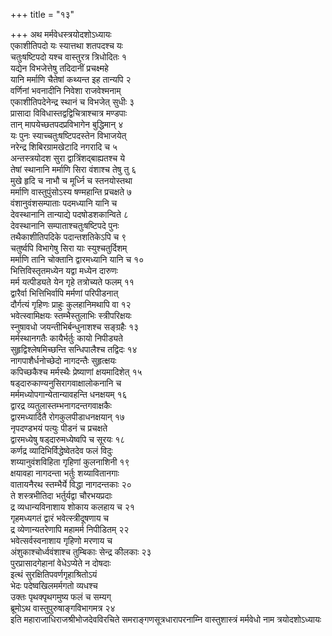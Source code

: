 +++
title = "१३"

+++
अथ मर्मवेधस्त्रयोदशोऽध्यायः  
एकाशीतिपदो यः स्यात्तथा शतपदश्च यः  
चतुःषष्टिपदो यश्च वास्तुरत्र त्रिधोदितः १  
यद्येन विभजेत्तेषु तदिदानीं प्रचक्ष्महे  
यानि मर्माणि चैतेषां कथ्यन्त इह तान्यपि २  
वर्णिनां भवनादीनि निवेशा राजवेश्मनाम्  
एकाशीतिपदेनेन्द्र स्थानं च विभजेत् सुधीः ३  
प्रासादा विविधास्तद्वद्विचित्राश्चात्र मण्डपाः  
तान् मापयेच्छतपदप्रविभागेन बुद्धिमान् ४  
यः पुनः स्याच्चतुःषष्टिपदस्तेन विभाजयेत्  
नरेन्द्र शिबिरग्रामखेटादि नगरादि च ५  
अन्तस्त्रयोदश सुरा द्वात्रिंशद्बाह्यतश्च ये  
तेषां स्थानानि मर्माणि सिरा वंशाश्च तेषु तु ६  
मुखे हृदि च नाभौ च मूर्ध्नि च स्तनयोस्तथा  
मर्माणि वास्तुपुंसोऽस्य षण्महान्ति प्रचक्षते ७  
वंशानुवंशसम्पाताः पदमध्यानि यानि च  
देवस्थानानि तान्याद्ये पदषोडशकान्विते ८  
देवस्थानानि सम्पाताश्चतुःषष्टिपदे पुनः  
तथैकाशीतिपदिके पदान्तशतिकेऽपि च ९  
चतुर्ष्वपि विभागेषु सिरा याः स्युश्चतुर्दिशम्  
मर्माणि तानि चोक्तानि द्वारमध्यानि यानि च १०  
भित्तिविस्तृतमध्येन यद्वा मध्येन दारुणः  
मर्म यत्पीड्यते येन गृहे तत्रोच्यते फलम् ११  
द्वारैर्वा भित्तिभिर्वापि मर्मणां परिपीडनात्  
दौर्गत्यं गृहिणः प्राहुः कुलहानिमथापि वा १२  
भवेत्स्वामिक्षयः स्तम्भैस्तुलाभिः स्त्रीपरिक्षयः  
स्नुषावधो जयन्तीभिर्बन्धुनाशश्च सङ्ग्रहैः १३  
मर्मस्थानगतैः कायैर्भर्तुः कायो निपीड्यते  
सुहृद्विश्लेषमिच्छन्ति सन्धिपालैश्च तद्विदः १४  
नागपाशैर्धनोच्छेदो नागदन्तैः सुहृत्क्षयः  
कपिच्छकैश्च मर्मस्थैः प्रेष्याणां क्षयमादिशेत् १५  
षड्दारुकाण्यनुसिरागवाक्षालोकनानि च  
मर्ममध्योपगान्येतान्यावहन्ति धनक्षयम् १६  
द्वारद्र व्यतुलास्तम्भनागदन्तगवाक्षकैः  
द्वारमध्यार्दितै रोगकुलपीडाधनक्षयान् १७  
नृपदण्डभयं पत्युः पीडनं च प्रचक्षते  
द्वारमध्येषु षड्दारुमध्येष्वपि च सूरयः १८  
कर्णद्र व्यादिभिर्विद्धेष्वेतदेव फलं विदुः  
शय्यानुवंशविहिता गृहिणां कुलनाशिनी १९  
क्षयावहा नागदन्ता भर्तुः शय्यावितानगाः  
वातायनैरथ स्तम्भैर्ये विद्धा नागदन्तकाः २०  
ते शस्त्रभीतिदा भर्तुर्यद्वा चौरभयप्रदाः  
द्र व्यधान्यविनाशाय शोकाय कलहाय च २१  
गृहमध्यगतं द्वारं भवेत्स्त्रीदूषणाय च  
द्र व्येणान्यतरेणापि महामर्म निपीडितम् २२  
भवेत्सर्वस्वनाशाय गृहिणो मरणाय च  
अंशुकाश्चोर्ध्ववंशाश्च तुम्बिकाः सेन्द्र कीलकाः २३  
पुरप्रासादगेहानां वेधेऽप्येते न दोषदाः  
इत्थं सुरक्षितिपवर्णगृहाश्रितोऽयं  
भेदः पदेष्वखिलमर्मगतो व्यधश्च  
उक्तः पृथक्पृथगमुष्य फलं च सम्यग्  
ब्रूमोऽथ वास्तुपुरुषाङ्गविभागमत्र २४  
इति महाराजाधिराजश्रीभोजदेवविरचिते समराङ्गणसूत्रधारापरनाम्नि
वास्तुशास्त्रं मर्मवेधो नाम त्रयोदशोऽध्यायः  
   

